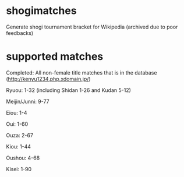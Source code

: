 # shogimatches
Generate shogi tournament bracket for Wikipedia
(archived due to poor feedbacks)

# supported matches
Completed: All non-female title matches that is in the database (http://kenyu1234.php.xdomain.jp/)

Ryuou: 1-32 (including Shidan 1-26 and Kudan 5-12)

Meijin/Junni: 9-77

Eiou: 1-4

Oui: 1-60

Ouza: 2-67

Kiou: 1-44

Oushou: 4-68

Kisei: 1-90
